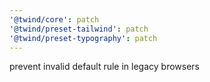 ```yaml
---
'@twind/core': patch
'@twind/preset-tailwind': patch
'@twind/preset-typography': patch
---
```


prevent invalid default rule in legacy browsers
